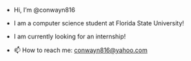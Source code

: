 - Hi, I’m @conwayn816

- I am a computer science student at Florida State University!

- I am currently looking for an internship! 

- 📫 How to reach me: conwayn816@yahoo.com

<!---
conwayn816/conwayn816 is a ✨ special ✨ repository because its `README.md` (this file) appears on your GitHub profile.
You can click the Preview link to take a look at your changes.
--->
